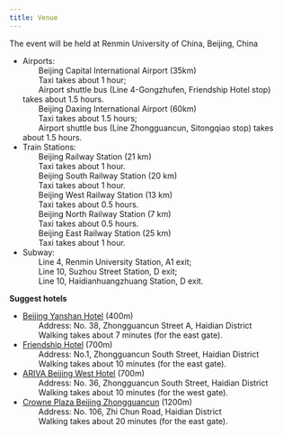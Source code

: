 ```yaml
---
title: Venue
---
```


The event will be held at Renmin University of China, Beijing, China  
+ Airports:     
&emsp;&emsp;Beijing Capital International Airport (35km)   
&emsp;&emsp;Taxi takes about 1 hour;   
&emsp;&emsp;Airport shuttle bus (Line 4-Gongzhufen, Friendship Hotel stop) takes about 1.5 hours.   
&emsp;&emsp;Beijing Daxing International Airport (60km)     
&emsp;&emsp;Taxi takes about 1.5 hours;    
&emsp;&emsp;Airport shuttle bus (Line Zhongguancun,  Sitongqiao stop) takes about 1.5 hours.    
+ Train Stations:   
&emsp;&emsp;Beijing Railway Station (21 km)   
&emsp;&emsp;Taxi takes about 1 hour.   
&emsp;&emsp;Beijing South Railway Station (20 km)   
&emsp;&emsp;Taxi takes about 1 hour.   
&emsp;&emsp;Beijing West Railway Station (13 km)   
&emsp;&emsp;Taxi takes about 0.5 hours.   
&emsp;&emsp;Beijing North Railway Station (7 km)   
&emsp;&emsp;Taxi takes about 0.5 hours.   
&emsp;&emsp;Beijing East Railway Station (25 km)   
&emsp;&emsp;Taxi takes about 1 hour.  
+ Subway:   
&emsp;&emsp;Line 4, Renmin University Station, A1 exit;   
&emsp;&emsp;Line 10, Suzhou Street Station, D exit;   
&emsp;&emsp;Line 10, Haidianhuangzhuang Station, D exit.

**Suggest hotels**

+ [Beijing Yanshan Hotel](http://yanshan.hotels-inbeijing.com/cn/) (400m)     
&emsp;&emsp;Address: No. 38, Zhongguancun Street A, Haidian District    
&emsp;&emsp;Walking takes about 7 minutes (for the east gate).     
+ [Friendship Hotel](http://www.bjfriendshiphotel.com/) (700m)    
&emsp;&emsp;Address: No.1, Zhongguancun South Street, Haidian District    
&emsp;&emsp;Walking takes about 10 minutes (for the east gate).      
+ [ARIVA Beijing West Hotel](http://ariva.hotels-inbeijing.com/cn/) (700m)    
&emsp;&emsp;Address: No. 36, Zhongguancun South Street, Haidian District    
&emsp;&emsp;Walking takes about 10 minutes (for the west gate).   
+ [Crowne Plaza Beijing Zhongguancun](https://www.ihg.com/crowneplaza/hotels/us/en/beijing/pegzg/hoteldetail) (1200m)    
&emsp;&emsp;Address: No. 106, Zhi Chun Road, Haidian District    
&emsp;&emsp;Walking takes about 20 minutes (for the east gate).   






